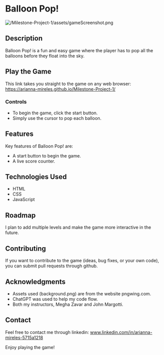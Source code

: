 # Balloon Pop! 

![/Milestone-Project-1/assets/gameScreenshot.png]()

## Description

Balloon Pop! is a fun and easy game where the player has to pop all the balloons before they float into the sky. 

## Play the Game

This link takes you straight to the game on any web browser: https://arianna-mireles.github.io/Milestone-Project-1/

### Controls

- To begin the game, click the start button.
- Simply use the cursor to pop each balloon.

## Features

Key features of Balloon Pop! are:
- A start button to begin the game.
- A live score counter.

## Technologies Used

- HTML
- CSS
- JavaScript

## Roadmap
I plan to add multiple levels and make the game more interactive in the future.

## Contributing
If you want to contribute to the game (ideas, bug fixes, or your own code), you can submit pull requests through github.

## Acknowledgments
- Assets used (background.png) are from the website pngwing.com.
- ChatGPT was used to help my code flow.
- Both my instructors, Megha Zavar and John Margotti.

## Contact
Feel free to contact me through linkedin: www.linkedin.com/in/arianna-mireles-5715a1218

Enjoy playing the game!